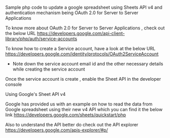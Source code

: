 

Sample php code to update a google spreadsheet using  Sheets API v4 and authentication mechanism being  OAuth 2.0 for Server to Server Applications

To know more about OAuth 2.0 for Server to Server Applications , check out the below URL
https://developers.google.com/api-client-library/php/auth/service-accounts


To know how to create a Service account, have a look at the below URL
https://developers.google.com/identity/protocols/OAuth2ServiceAccount
* Note down the service account email id and the other necessary details while creating the service account


Once the service account is create , enable the Sheet API in the developer console


Using Google's Sheet API v4

Google has provided us with an example on how to read the data from Google spreadsheet using their new  v4 API which you can find it the below link
https://developers.google.com/sheets/quickstart/php

Also to understand the API better do check out the API explorer https://developers.google.com/apis-explorer/#p/
